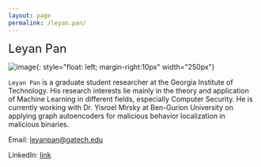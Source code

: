 ```yaml
---
layout: page
permalink: /leyan.pan/
---
```


 <font size="5">Leyan Pan</font>

![image]({{site.baseurl}}/assets/members/leyan.pan.jpg){: style="float: left; margin-right:10px" width="250px"} 

`Leyan Pan` is a graduate student researcher at the Georgia Institute of Technology. His research interests lie mainly in the theory and application of Machine Learning in different fields, especially Computer Security. He is currently working with Dr. Yisroel Mirsky at Ben-Gurion University on applying graph autoencoders for malicious behavior localization in malicious binaries. 

Email: [leyanpan@gatech.edu](mailto:leyanpan@gatech.edu)

LinkedIn: [link](https://www.linkedin.com/in/leyanpan-0b8462181/)

